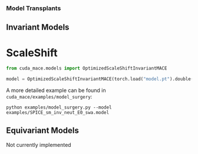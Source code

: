 
### Model Transplants

## Invariant Models

# ScaleShift
```python
from cuda_mace.models import OptimizedScaleShiftInvariantMACE

model = OptimizedScaleShiftInvariantMACE(torch.load("model.pt").double())
```

A more detailed example can be found in `cuda_mace/examples/model_surgery`:

```
python examples/model_surgery.py --model examples/SPICE_sm_inv_neut_E0_swa.model
```

## Equivariant Models

Not currently implemented